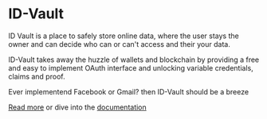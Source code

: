 # ID-Vault
ID Vault is a place to safely store online data, where the user stays the owner and can decide who can or can't access and their your data.

ID-Vault takes away the huzzle of wallets and blockchain by providing a free and easy to implement OAuth interface and unlocking variable credentials, claims and proof.

Ever implementend Facebook or Gmail? then ID-Vault should be a breeze 

[Read more](https://dev.id-vault.com/) or dive into the [documentation](https://dev.id-vault.com/docs/)
